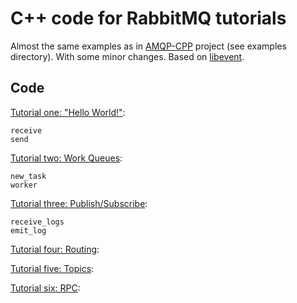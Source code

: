 # C++ code for RabbitMQ tutorials

Almost the same examples as in [AMQP-CPP](https://github.com/CopernicaMarketingSoftware/AMQP-CPP)
project (see examples directory). With some minor changes. Based on
[libevent](http://libevent.org).

## Code

[Tutorial one: "Hello World!"](http://www.rabbitmq.com/tutorial-one-python.html):

    receive
    send


[Tutorial two: Work Queues](http://www.rabbitmq.com/tutorial-two-python.html):

    new_task
    worker

[Tutorial three: Publish/Subscribe](http://www.rabbitmq.com/tutorial-three-python.html):

    receive_logs
    emit_log

[Tutorial four: Routing](http://www.rabbitmq.com/tutorial-four-python.html):



[Tutorial five: Topics](http://www.rabbitmq.com/tutorial-five-python.html):



[Tutorial six: RPC](http://www.rabbitmq.com/tutorial-six-python.html):


